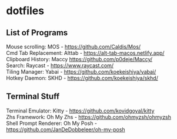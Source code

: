 # dotfiles

## List of Programs
Mouse scrolling:				MOS - https://github.com/Caldis/Mos/ \
Cmd Tab Replacement:		Alttab - https://alt-tab-macos.netlify.app/ \
Clipboard History:			Maccy https://github.com/p0deje/Maccy/ \
Search:		 							Raycast - https://www.raycast.com/ \
Tiling Manager: 				Yabai - https://github.com/koekeishiya/yabai/ \
Hotkey Daemon: 					SKHD - https://github.com/koekeishiya/skhd/ 

## Terminal Stuff
Terminal Emulator: 			Kitty - https://github.com/kovidgoyal/kitty \
Zhs Framework: 					Oh My Zhs - https://github.com/ohmyzsh/ohmyzsh \
Shell Prompt Renderer: 	Oh My Posh - https://github.com/JanDeDobbeleer/oh-my-posh 
